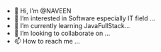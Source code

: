 - 👋 Hi, I’m @NAVEEN
- 👀 I’m interested in Software especially IT field
...
- 🌱 I’m currently learning JavaFullStack...
- 💞️ I’m looking to collaborate on ...
- 📫 How to reach me ...

<!---
NAVEEN is a ✨ special ✨ repository because its `README.md` (this file) appears on your GitHub profile.
You can click the Preview link to take a look at your changes.
--->
